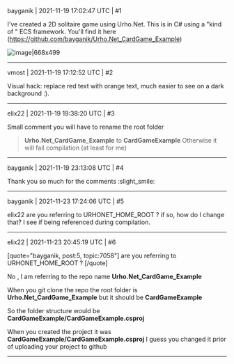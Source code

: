 bayganik | 2021-11-19 17:02:47 UTC | #1

I've created a 2D solitaire game using Urho.Net.  This is in C# using a "kind of " ECS framework.  You'll find it here (https://github.com/bayganik/Urho.Net_CardGame_Example)

![image|668x499](upload://rIXtJRzFg6ttIPWgCUlHJf8dICq.png)

-------------------------

vmost | 2021-11-19 17:12:52 UTC | #2

Visual hack: replace red text with orange text, much easier to see on a dark background :).

-------------------------

elix22 | 2021-11-19 19:38:20 UTC | #3

Small comment you will have to rename the root folder

> **Urho.Net_CardGame_Example** to **CardGameExample** 
Otherwise it will fail compilation (at least for me)

-------------------------

bayganik | 2021-11-19 23:13:08 UTC | #4

Thank you so much for the comments :slight_smile:

-------------------------

bayganik | 2021-11-23 17:24:06 UTC | #5

elix22 are you referring to URHONET_HOME_ROOT ?  if so, how do I change that?  I see if being referenced during compilation.

-------------------------

elix22 | 2021-11-23 20:45:19 UTC | #6


[quote="bayganik, post:5, topic:7058"]
are you referring to URHONET_HOME_ROOT ?
[/quote]

No , I am referring to the repo name **Urho.Net_CardGame_Example**

When you git clone the repo the root folder is **Urho.Net_CardGame_Example** but it should be **CardGameExample**

So the folder structure would be **CardGameExample/CardGameExample.csproj**

When you created the project it was **CardGameExample/CardGameExample.csproj**
I guess you changed it prior of uploading your project to github

-------------------------

